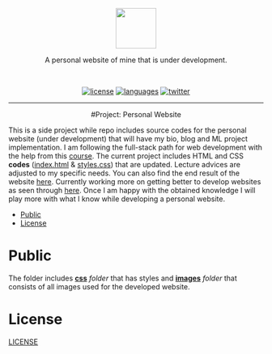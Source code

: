 <p align=center>
  <img height="80px" src="https://github.com/aurimas13/Personal-website/blob/main/Public/images/Aurimas-hsGCfs.png"/>
</p>
<p align=center>
  A personal website of mine that is under development.
</p>
<br>
<p align=center>
  <a href="https://github.com/aurimas13/Personal-website/blob/main/LICENSE"><img alt="license" src="https://img.shields.io/npm/l/express"></a>
  <a href="https://github.com/aurimas13/Personal-website/blob/main/index.html"><img alt="languages" src="https://img.shields.io/github/languages/count/aurimas13/Personal-website"></a>
  <a href="https://twitter.com/AANausedas"><img alt="twitter" src=https://img.shields.io/twitter/follow/AANausedas?style=social"/></a>
</p>

------
<p align=center>
#Project: Personal Website
<p align=center>

This is a side project while repo includes source codes for the personal website (under development) that will have my bio, blog and ML project implementation. I am following the full-stack path for web development with the help from this [course](https://www.udemy.com/course/the-complete-web-development-bootcamp/). The current project includes HTML and CSS **codes** ([index.html](https://github.com/aurimas13/Personal-website/blob/main/index.html) & [styles.css](https://github.com/aurimas13/Personal-website/blob/main/css/styles.css)) that are updated. Lecture advices are adjusted to my specific needs. You can also find the end result of the website [here](https://aurimas13.github.io/Personal-website/). Currently working more on getting better to develop websites as seen through [here](https://github.com/aurimas13/Web-programs). Once I am happy with the obtained knowledge I will play more with what I know while developing a personal website.


- [Public](#Public)
- [License](#License)

# Public

The folder includes [**css**](https://github.com/aurimas13/Personal-website/tree/main/Public/css) *folder* that has styles and [**images**](https://github.com/aurimas13/Personal-website/tree/main/Public/images) *folder* that consists of all images used for the developed website.

# License

[LICENSE](https://github.com/aurimas13/Personal-website/blob/main/LICENSE)
